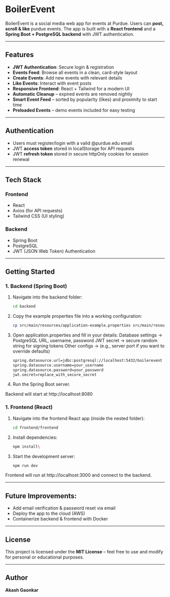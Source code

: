 # BoilerEvent 

BoilerEvent is a social media web app for events at Purdue. Users can **post, scroll & like** purdue events.
The app is built with a **React frontend** and a **Spring Boot + PostgreSQL backend** with JWT authentication.

---

## Features
- **JWT Authentication**: Secure login & registration
- **Events Feed**: Browse all events in a clean, card-style layout
- **Create Events**: Add new events with relevant details
- **Like Events**: Interact with event posts
- **Responsive Frontend**: React + Tailwind for a modern UI
- **Automatic Cleanup** – expired events are removed nightly
- **Smart Event Feed** – sorted by popularity (likes) and proximity to start time
- **Preloaded Events** – demo events included for easy testing
---

## Authentication
- Users must register/login with a valid @purdue.edu email
- JWT **access token** stored in localStorage for API requests
- JWT **refresh token** stored in secure httpOnly cookies for session renewal
---

## Tech Stack
### Frontend
- React
- Axios (for API requests)
- Tailwind CSS (UI styling)

### Backend
- Spring Boot
- PostgreSQL
- JWT (JSON Web Token) Authentication

---

## Getting Started

### 1. Backend (Spring Boot)
  1. Navigate into the backend folder:
     ```bash
     cd backend
  2. Copy the example properties file into a working configuration:
     ```bash
     cp src/main/resources/application-example.properties src/main/resources/application.properties
     

  3. Open application.properties and fill in your details:
    Database settings → PostgreSQL URL, username, password
    JWT secret → secure random string for signing tokens
    Other configs → (e.g., server port if you want to override defaults)
      ```bash
     spring.datasource.url=jdbc:postgresql://localhost:5432/boilerevent
     spring.datasource.username=your_username
     spring.datasource.password=your_password
     jwt.secret=replace_with_secure_secret
  4. Run the Spring Boot server.

Backend will start at http://localhost:8080

### 1. Frontend (React)
  1. Navigate into the frontend React app (inside the nested folder):
     ```bash
     cd frontend/frontend
  2. Install dependencies:
     ```bash
     npm install\
  3. Start the development server:
     ```bash
     npm run dev

Frontend will run at http://localhost:3000 and connect to the backend.

---

## Future Improvements:
- Add email verification & password reset via email
- Deploy the app to the cloud (AWS)
- Containerize backend & frontend with Docker

---

## License
This project is licensed under the **MIT License** – feel free to use and modify for personal or educational purposes.

---

## Author
**Akash Gaonkar**  


